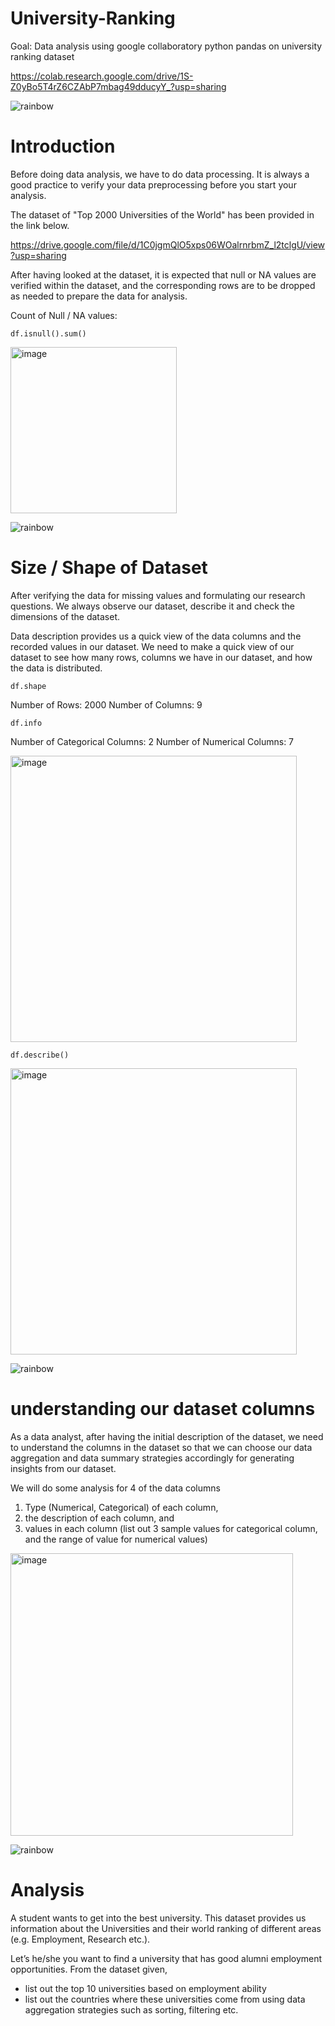 # University-Ranking
Goal: Data analysis using google collaboratory python pandas on university ranking dataset

https://colab.research.google.com/drive/1S-Z0yBo5T4rZ6CZAbP7mbag49dducyY_?usp=sharing

![rainbow](https://github.com/Winxent/portfolio/assets/146320825/5dc438d2-e138-4db0-97a0-e5ae8c3473e8)

# Introduction
Before doing data analysis, we have to do data processing. It is always a good practice to verify your data preprocessing before you start your analysis.

The dataset of "Top 2000 Universities of the World" has been provided in the link below.

https://drive.google.com/file/d/1C0jgmQlO5xps06WOalrnrbmZ_l2tclgU/view?usp=sharing

After having looked at the dataset, it is expected that null or NA values are verified within the dataset, and the corresponding rows are to be dropped as needed to prepare the data for analysis.

Count of Null / NA values:
```
df.isnull().sum()
```

<img width="266" alt="image" src="https://github.com/Winxent/University-Ranking/assets/146320825/5e3dd0e7-cd3f-4d9c-8b48-60d3cd7a25d7">

![rainbow](https://github.com/Winxent/portfolio/assets/146320825/5dc438d2-e138-4db0-97a0-e5ae8c3473e8)

# Size / Shape of Dataset
After verifying the data for missing values and formulating our research questions. We always observe our dataset, describe it and check the dimensions of the dataset.

Data description provides us a quick view of the data columns and the recorded values in our dataset. We need to make a quick view of our dataset to see how many rows, columns we have in our dataset, and how the data is distributed.

```
df.shape
```
Number of Rows: 2000
Number of Columns: 9
```
df.info
```
Number of Categorical Columns: 2
Number of Numerical Columns: 7

<img width="458" alt="image" src="https://github.com/Winxent/University-Ranking/assets/146320825/57526384-53a4-4ffe-bda3-b3251bc4cb26">

```
df.describe()
```
<img width="458" alt="image" src="https://github.com/Winxent/University-Ranking/assets/146320825/c954a19e-35c1-418e-9760-2fcd27dddac7">

![rainbow](https://github.com/Winxent/portfolio/assets/146320825/5dc438d2-e138-4db0-97a0-e5ae8c3473e8)

# understanding our dataset columns
As a data analyst, after having the initial description of the dataset, we need to understand the columns in the dataset so that we can choose our data aggregation and data summary strategies accordingly for generating insights from our dataset.

We will do some analysis for 4 of the data columns
1.	Type (Numerical, Categorical) of each column,
2.	the description of each column, and
3.	values in each column (list out 3 sample values for categorical column, and the range of value for numerical values)

<img width="452" alt="image" src="https://github.com/Winxent/University-Ranking/assets/146320825/ad4de900-a0b3-499d-90f4-e7fe78ca3ccc">

![rainbow](https://github.com/Winxent/portfolio/assets/146320825/5dc438d2-e138-4db0-97a0-e5ae8c3473e8)

# Analysis
A student wants to get into the best university. This dataset provides us information about the Universities and their world ranking of different areas (e.g. Employment, Research etc.).

Let’s he/she you want to find a university that has good alumni employment opportunities. From the dataset given,
* list out the top 10 universities based on employment ability
* list out the countries where these universities come from 
using data aggregation strategies such as sorting, filtering etc.





